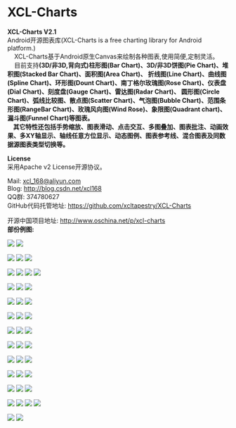 XCL-Charts
==========

<b>XCL-Charts V2.1</b><br/>
  Android开源图表库(XCL-Charts is a free charting library for Android platform.) <br/>
 &nbsp;&nbsp;&nbsp;&nbsp;XCL-Charts基于Android原生Canvas来绘制各种图表,使用简便,定制灵活。<br/>
 &nbsp;&nbsp;&nbsp;&nbsp;目前支持<b>(3D/非3D,背向式)柱形图(Bar Chart)、3D/非3D饼图(Pie Chart)、堆积图(Stacked Bar Chart)、面积图(Area Chart)、
 折线图(Line Chart)、曲线图(Spline Chart)、环形图(Dount Chart)、南丁格尔玫瑰图(Rose Chart)、仪表盘(Dial Chart)、刻度盘(Gauge Chart)、雷达图(Radar Chart)、
 圆形图(Circle Chart)、弧线比较图、散点图(Scatter Chart)、气泡图(Bubble Chart)、范围条形图(RangeBar Chart)、玫瑰风向图(Wind Rose)、象限图(Quadrant chart)、漏斗图(Funnel Chart)等图表。<br/>
 &nbsp;&nbsp;&nbsp;&nbsp;其它特性还包括手势缩放、图表滑动、点击交互、多图叠加、图表批注、动画效果、多XY轴显示、轴线任意方位显示、动态图例、图表参考线、混合图表及同数据源图表类型切换等。</b><br/> 
 
 <b>License</b><br/>
      采用Apache v2 License开源协议。<br/>
 
  Mail: xcl_168@aliyun.com <br/>
  Blog: http://blog.csdn.net/xcl168 <br/>
 QQ群: 374780627
<br/> 
GitHub代码托管地址:
https://github.com/xcltapestry/XCL-Charts <br/>		

开源中国项目地址:
http://www.oschina.net/p/xcl-charts
<br/>
 <b>部份例图:</b><br/> 
 
![](https://raw.githubusercontent.com/xcltapestry/XCL-Charts/master/screens/area_ln_pie_chart.png)
![](https://raw.githubusercontent.com/xcltapestry/XCL-Charts/master/screens/spinnerBarChart2.png)

![](https://raw.githubusercontent.com/xcltapestry/XCL-Charts/master/screens/barchart.png)
![](https://raw.githubusercontent.com/xcltapestry/XCL-Charts/master/screens/stackedchart.png)
![](https://raw.githubusercontent.com/xcltapestry/XCL-Charts/master/screens/barchart2.png)

![](https://raw.githubusercontent.com/xcltapestry/XCL-Charts/master/screens/dydialchart1.gif)
![](https://raw.githubusercontent.com/xcltapestry/XCL-Charts/master/screens/dydialchart2.gif)
![](https://raw.githubusercontent.com/xcltapestry/XCL-Charts/master/screens/dydialchart3.gif)
![](https://raw.githubusercontent.com/xcltapestry/XCL-Charts/master/screens/dydialchart4.gif)

![](https://raw.githubusercontent.com/xcltapestry/XCL-Charts/master/screens/bar3dchart.png)
![](https://raw.githubusercontent.com/xcltapestry/XCL-Charts/master/screens/linechart.png)
![](https://raw.githubusercontent.com/xcltapestry/XCL-Charts/master/screens/splinechart.png)

![](https://raw.githubusercontent.com/xcltapestry/XCL-Charts/master/screens/pie3dchart.png)
![](https://raw.githubusercontent.com/xcltapestry/XCL-Charts/master/screens/radarchart_circle.png)
![](https://raw.githubusercontent.com/xcltapestry/XCL-Charts/master/screens/WindRoseChart.png)


![](https://raw.githubusercontent.com/xcltapestry/XCL-Charts/master/screens/rosechart.png)
![](https://raw.githubusercontent.com/xcltapestry/XCL-Charts/master/screens/circlechart.png)
![](https://raw.githubusercontent.com/xcltapestry/XCL-Charts/master/screens/spinnerBarChart.png)

![](https://raw.githubusercontent.com/xcltapestry/XCL-Charts/master/screens/gaugechart.png)
![](https://raw.githubusercontent.com/xcltapestry/XCL-Charts/master/screens/piechart2.png)
![](https://raw.githubusercontent.com/xcltapestry/XCL-Charts/master/screens/arclinechart.png)


![](https://raw.githubusercontent.com/xcltapestry/XCL-Charts/master/screens/dountchart.png)
![](https://raw.githubusercontent.com/xcltapestry/XCL-Charts/master/screens/bubblechart.png)
![](https://raw.githubusercontent.com/xcltapestry/XCL-Charts/master/screens/scatterchart.png)

![](https://raw.githubusercontent.com/xcltapestry/XCL-Charts/master/screens/radarchart_a.png)
![](https://raw.githubusercontent.com/xcltapestry/XCL-Charts/master/screens/areachart2.png)
![](https://raw.githubusercontent.com/xcltapestry/XCL-Charts/master/screens/rangebarchart.png)

![](https://raw.githubusercontent.com/xcltapestry/XCL-Charts/master/screens/mulaxischart1.png)
![](https://raw.githubusercontent.com/xcltapestry/XCL-Charts/master/screens/mulaxischart2.png)
![](https://raw.githubusercontent.com/xcltapestry/XCL-Charts/master/screens/mulbarchart.png)

![](https://raw.githubusercontent.com/xcltapestry/XCL-Charts/master/screens/QuadrantChart.png)
![](https://raw.githubusercontent.com/xcltapestry/XCL-Charts/master/screens/lines.png)
![](https://raw.githubusercontent.com/xcltapestry/XCL-Charts/master/screens/spinnerPieChart.png)

![](https://raw.githubusercontent.com/xcltapestry/XCL-Charts/master/screens/barchart8.png)
![](https://raw.githubusercontent.com/xcltapestry/XCL-Charts/master/screens/barchart9.png)
![](https://raw.githubusercontent.com/xcltapestry/XCL-Charts/master/screens/FunnelChart_desc.png)
![](https://raw.githubusercontent.com/xcltapestry/XCL-Charts/master/screens/FunnelChart_asc.png)

![](https://raw.githubusercontent.com/xcltapestry/XCL-Charts/master/screens/barchart_m.png)
![](https://raw.githubusercontent.com/xcltapestry/XCL-Charts/master/screens/barchart_hh.png)

